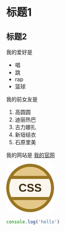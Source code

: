 # 标题1
## 标题2

我的爱好是

* 唱
* 跳
* rap
* 篮球
  
我的前女友是

1. 高圆圆
2. 迪丽热巴
3. 古力娜扎
4. 新垣结衣
5. 石原里美

我的网站是 [我的官网](https://867943221@qq.com)

![一张图片](css.png)

```javascript
console.log('hello')
```